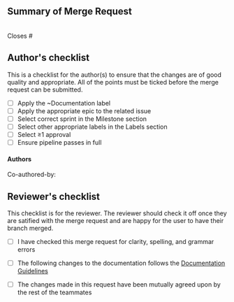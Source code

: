 ## Summary of Merge Request

<!-- BRIEFLY describe what this MR is about. Bullet points are okay -->
<br>

<!-- What does this do to your issue? i.e. Fixes / Completes -->Closes #<!-- issue number. Make sure there is no space between the '#' and issue number-->
<br>

## Author's checklist 
This is a checklist for the author(s) to ensure that the changes are of good quality and appropriate. All of the points must be ticked before the merge request can be submitted.
- [ ] Apply the ~Documentation label
- [ ] Apply the appropriate epic to the related issue
- [ ] Select correct sprint in the Milestone section
- [ ] Select other appropriate labels in the Labels section
- [ ] Select ≥1 approval
- [ ] Ensure pipeline passes in full

<!--Do not add the ~"feature", ~"frontend", ~"backend", ~"bug", or ~"database" labels if you are only updating documentation. These labels will cause the MR to be added to code verification QA issues.-->

#### Authors
<!-- If you do not have any co-authors, change 'Co-author' to 'Author' and put in your details. Otherwise keep the names and tags of your coauthors and delete all the comments-->
Co-authored-by: <!-- Author's full name followed by a space and their corresponding username tag-->
<!-- Please keep the name of your co-author: Alexander Pace, Georgia Strongman, Jacqui Dong, Justina Koh, Max McMurray, Michael Behan-->
<!-- Please keep the tag of your co-author: @pacealex @stronggeor @dongjacq @kohjust @stronggeor @behanmich -->

## Reviewer's checklist
 This checklist is for the reviewer. The reviewer should check it off once they are satified with the merge request and are happy for the user to have their branch merged. 
* [ ] I have checked this merge request for clarity, spelling, and grammar errors
* [ ] The following changes to the documentation follows the [Documentation Guidelines](LINK)
* [ ] The changes made in this request have been mutually agreed upon by the rest of the teammates

